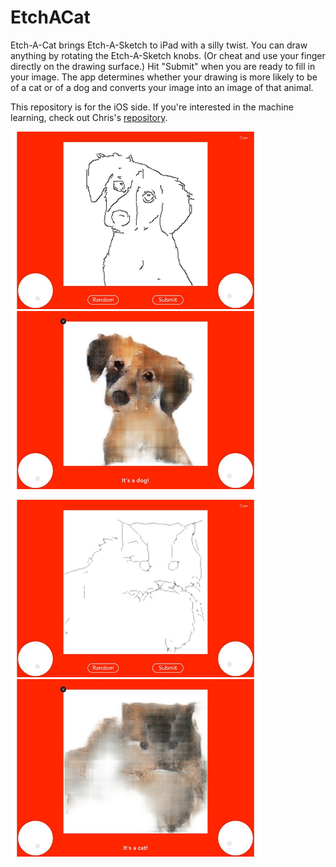# EtchACat
Etch-A-Cat brings Etch-A-Sketch to iPad with a silly twist. You can draw anything by rotating the Etch-A-Sketch knobs.
(Or cheat and use your finger directly on the drawing surface.) Hit "Submit" when you are ready to fill in your image.
The app determines whether your drawing is more likely to be of a cat or of a dog and converts your image into an image
of that animal.

This repository is for the iOS side. If you're interested in the machine learning, check out Chris's [repository](https://github.com/chrisyeh96/pix2pix-tensorflow).

<img src="Images/dogDraw.jpg" width="400px"> <img src="Images/dogFilled.jpg" width="400px">

<img src="Images/catDraw.jpg" width="400px"> <img src="Images/catFilled.jpg" width="400px">
